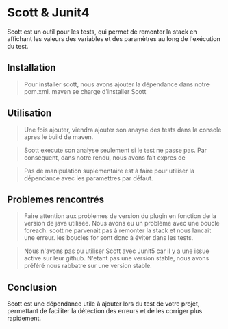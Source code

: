 # Scott & Junit4



Scott est un outil pour les tests, qui permet de remonter la stack en affichant les valeurs des variables et des paramètres au long de l'exécution du test.


## Installation
>Pour installer scott, nous avons ajouter la dépendance dans notre pom.xml. maven se charge d'installer Scott

## Utilisation

>Une fois ajouter, viendra ajouter son anayse des tests dans la console apres le build de maven.

> Scott execute son analyse seulement si le test ne passe pas. Par conséquent, dans notre rendu, nous avons fait expres de

>Pas de manipulation suplémentaire est à faire pour utiliser la dépendance avec les paramettres par défaut.

## Problemes rencontrés

>Faire attention aux problemes de version du plugin en fonction de la version de java utilisée.
Nous avons eu un problème avec une boucle foreach. scott ne parvenait pas à remonter la stack et nous lancait une erreur. les boucles for sont donc à éviter dans les tests.

> Nous n'avons pas pu utiliser Scott avec Junit5 car il y a une issue active sur leur github. N'etant pas une version stable, nous avons préféré nous rabbatre sur une version stable.

## Conclusion

Scott est une dépendance utile à ajouter lors du test de votre projet, permettant de faciliter la détection des erreurs et de les corriger plus rapidement.